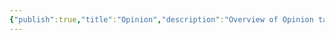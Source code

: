 ```yaml
---
{"publish":true,"title":"Opinion","description":"Overview of Opinion tag.","cssclasses":"mado-heading"}
---
```


